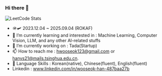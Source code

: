 ### Hi there 👋

![LeetCode Stats](https://leetcard.jacoblin.cool/hws2002?theme=unicorn&font=PT%20Sans&ext=heatmap)

- 🪖🛩️ 2023.12.04 ~ 2025.09.04 (ROKAF)
- 🌱 I’m currently learning and interested in : Machine Learning, Computer Vision, LLM, and any other AI-related stuffs
- 🔭 I’m currently working on : Tada(Startup)
- 📫 How to reach me : hwooseok123@gmail.com or hanys21@mails.tsinghua.edu.cn.
- 💬 Language Skills : Korean(native), Chinese(fluent), English(fluent)
- Linkedin : www.linkedin.com/in/wooseok-han-487baa27b
<!--
Here are some ideas to get you started:

- 🔭 I’m currently working on ...
- 🌱 I’m currently learning ...
- 👯 I’m looking to collaborate on ...
- 🤔 I’m looking for help with ...
- 💬 Ask me about ...
- 📫 How to reach me: ...
- 😄 Pronouns: ...
- ⚡ Fun fact: ...
-->
